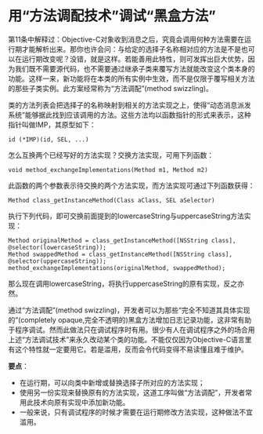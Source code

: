 # 用“方法调配技术”调试“黑盒方法”

第11条中解释过：Objective-C对象收到消息之后，究竟会调用何种方法需要在运行期才能解析出来。那你也许会问：与给定的选择子名称相对应的方法是不是也可以在运行期改变呢？没错，就是这样。若能善用此特性，则可发挥出巨大优势，因为我们既不需要源代码，也不需要通过继承子类来覆写方法就能改变这个类本身的功能。这样一来，新功能将在本类的所有实例中生效，而不是仅限于覆写相关方法的那些子类实例。此方案经常称为“方法调配”(method swizzling)。

类的方法列表会把选择子的名称映射到相关的方法实现之上，使得“动态消息派发系统”能够据此找到应该调用的方法。这些方法均以函数指针的形式来表示，这种指针叫做IMP，其原型如下：

```
id (*IMP)(id, SEL, ...)
```

怎么互换两个已经写好的方法实现？交换方法实现，可用下列函数：

```
void method_exchangeImplementations(Method m1, Method m2)
```

此函数的两个参数表示待交换的两个方法实现，而方法实现可通过下列函数获得：

```
Method class_getInstanceMethod(Class aClass, SEL aSelector)
```

执行下列代码，即可交换前面提到的lowercaseString与uppercaseString方法实现：

```
Method originalMethod = class_getInstanceMethod([NSString class], @selector(lowercaseString));
Method swappedMethod = class_getInstanceMethod([NSString class], @selector(uppercaseString));
method_exchangeImplementations(originalMethod, swappedMethod);
```

那么现在调用lowercaseString，将执行uppercaseString的原有实现，反之亦然。

通过“方法调配”(method swizzling)，开发者可以为那些“完全不知道其具体实现的”(completely opaque,完全不透明的)黑盒方法增加日志记录功能，这非常有助于程序调试。然而此做法只在调试程序时有用。很少有人在调试程序之外的场合用上述“方法调试技术”来永久改动某个类的功能。不能仅仅因为Objective-C语言里有这个特性就一定要用它。若是滥用，反而会令代码变得不易读懂且难于维护。

**要点**：

* 在运行期，可以向类中新增或替换选择子所对应的方法实现；
* 使用另一份实现来替换原有的方法实现，这道工序叫做“方法调配”，开发者常用此技术向原有实现中添加新功能。
* 一般来说，只有调试程序的时候才需要在运行期修改方法实现，这种做法不宜滥用。

